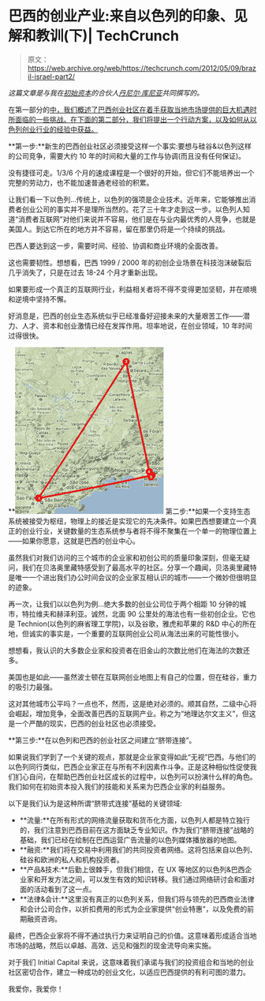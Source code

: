 # 巴西的创业产业:来自以色列的印象、见解和教训(下)| TechCrunch

> 原文：<https://web.archive.org/web/https://techcrunch.com/2012/05/09/brazil-israel-part2/>

*这篇文章是与我在[初始资本](https://web.archive.org/web/20230307161656/http://www.initial.vc/)的合伙人[丹尼尔·库尼亚](https://web.archive.org/web/20230307161656/http://www.crunchbase.com/person/daniel-cunha)共同撰写的。*

在第一部分的[中，我们概述了巴西创业社区在着手获取当地市场提供的巨大机遇时所面临的一些挑战。在下面的第二部分，我们将提出一个行动方案，以及如何从以色列创业行业的经验中获益。](https://web.archive.org/web/20230307161656/https://techcrunch.com/2012/05/08/brazil-israel-part1/)

**第一步:**新生的巴西创业社区必须接受这样一个事实:要想与硅谷&以色列这样的公司竞争，需要大约 10 年的时间和大量的工作与协调(而且没有任何保证)。

没有捷径可走。1/3/6 个月的速成课程是一个很好的开始，但它们不能培养出一个完整的劳动力，也不能加速普通老经验的积累。

让我们看一下以色列…传统上，以色列的强项是企业技术。近年来，它能够推出消费者创业公司的事实并不是理所当然的。花了三十年才走到这一步。以色列人知道“消费者互联网”对他们来说并不容易，他们是在与业内最优秀的人竞争，也就是美国人。到达它所在的地方并不容易，留在那里仍将是一个持续的挑战。

巴西人要达到这一步，需要时间、经验、协调和商业环境的全面改善。

这也需要韧性。想想看，巴西 1999 / 2000 年的初创企业场景在科技泡沫破裂后几乎消失了，只是在过去 18-24 个月才重新出现。

如果要形成一个真正的互联网行业，利益相关者将不得不变得更加坚韧，并在顺境和逆境中坚持不懈。

好消息是，巴西的创业生态系统似乎已经准备好迎接未来的大量艰苦工作——潜力、人才、资本和创业激情已经在发挥作用。坦率地说，在创业领域，10 年时间过得很快。

**[![](img/cd35e4676ade327be265e0e71445148a.png "Brazil")](https://web.archive.org/web/20230307161656/https://techcrunch.com/2012/05/08/brazil-israel-part1/brazil_map/) 第二步:**如果一个支持生态系统被接受为枢纽，物理上的接近是实现它的先决条件。如果巴西想要建立一个真正的创业行业，关键数量的生态系统参与者将不得不聚集在一个单一的物理位置上——如果你愿意，这就是巴西的创业中心。

虽然我们对我们访问的三个城市的企业家和初创公司的质量印象深刻，但毫无疑问，我们在贝洛奥里藏特感受到了最高水平的社区。分享一个趣闻，贝洛奥里藏特是唯一一个进出我们办公时间会议的企业家互相认识的城市——一个微妙但很明显的迹象。

再一次，让我们以以色列为例…绝大多数的创业公司位于两个相距 10 分钟的城市，特拉维夫和赫泽利亚。诚然，北面 90 公里处的海法也有一些初创企业。它也是 Technion(以色列的麻省理工学院)，以及谷歌，雅虎和苹果的 R&D 中心的所在地，但诚实的事实是，一个重要的互联网创业公司从海法出来的可能性很小。

想想看，我认识的大多数企业家和投资者在旧金山的次数比他们在海法的次数还多。

美国也是如此——虽然波士顿在互联网创业地图上有自己的位置，但在硅谷，重力的吸引力最强。

这对其他城市公平吗？一点也不，然而，这是绝对必须的。顺其自然，二级中心将会崛起，增加竞争，全面改善巴西的互联网产业。称之为“地理达尔文主义”，但这是一个严酷的现实，巴西的创业社区也必须接受。

**第三步:**在以色列和巴西的创业社区之间建立“脐带连接”。

如果说我们学到了一个关键的观点，那就是企业家变得如此“无视”巴西。与他们的以色列同行类似，巴西企业家正在与所有不利因素作斗争。正是这种相似性促使我们扪心自问，在帮助巴西创业社区成长的过程中，以色列可以扮演什么样的角色。我们如何在初始资本投入我们的技能和关系来为巴西企业家的利益服务。

以下是我们认为是这种所谓“脐带式连接”基础的关键领域:

*   **流量:**在所有形式的网络流量获取和货币化方面，以色列人都是特立独行的，我们注意到巴西目前在这方面缺乏专业知识。作为我们“脐带连接”战略的基础，我们已经在绘制在巴西运营广告流量的以色列媒体播放器的地图。
*   **融资:**我们将在交易中利用我们的共同投资者网络。这将包括来自以色列、硅谷和欧洲的私人和机构投资者。
*   **产品&技术:**后勤上很棘手，但我们相信，在 UX 等地区的以色列&巴西企业家和开发方法之间，可以发生有效的知识转移。我们通过网络研讨会和面对面的活动看到了这一点。
*   **法律&会计:**这里没有真正的以色列关系，但我们将与领先的巴西商业法律和会计公司合作，以折扣费用的形式为企业家提供“创业特惠”，以及免费的前期融资咨询。

最终，巴西企业家将不得不通过执行力来证明自己的价值。这意味着形成适合当地市场的战略，然后以卓越、高效、远见和强烈的现金流导向来实施。

对于我们 Initial Capital 来说，这意味着我们承诺与我们的投资组合和当地的创业社区密切合作，建立一种成功的创业文化，以适应巴西提供的有利可图的潜力。

我爱你，我爱你！